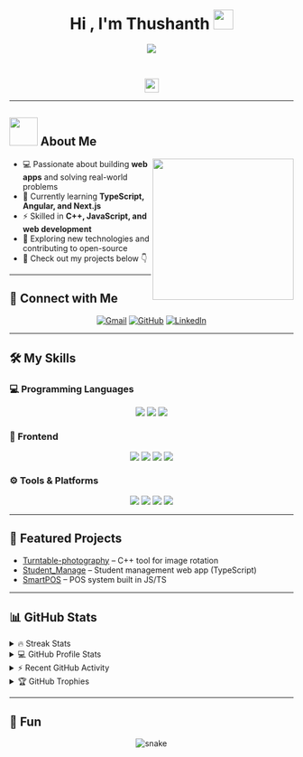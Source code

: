 <h1 align="center">Hi , I'm Thushanth <img src="https://media.giphy.com/media/hvRJCLFzcasrR4ia7z/giphy.gif" width="35"></h1>

<p align="center">
  <a href="https://github.com/DenverCoder1/readme-typing-svg">
    <img src="https://readme-typing-svg.herokuapp.com?font=Time+New+Roman&color=%23C8BE25&size=25&center=true&vCenter=true&width=600&height=100&lines=Full-Stack+Developer;C+++Enthusiast;TypeScript+%7C+Angular+Learner;Always+learning+new+things">
  </a>
</p>

<br>

<p align="center"> 
	<img src="https://komarev.com/ghpvc/?username=thushanth24&label=Profile%20views&color=0047AB&style=plastic" alt="profile views" height=25px /> 
</p>

---

## <picture><img src="https://github.com/7oSkaaa/7oSkaaa/blob/main/Images/about_me.gif?raw=true" width=50px></picture> About Me

<picture> <img align="right" src="https://github.com/7oSkaaa/7oSkaaa/blob/main/Images/Right_Side.gif?raw=true" width=250px></picture>

- 💻 Passionate about building **web apps** and solving real-world problems  
- 🌱 Currently learning **TypeScript, Angular, and Next.js**  
- ⚡ Skilled in **C++, JavaScript, and web development**  
- 🚀 Exploring new technologies and contributing to open-source  
- 📌 Check out my projects below 👇  

---

## 🔗 Connect with Me
<p align="center">
	<a href="mailto:YOUR_EMAIL@gmail.com"><img src="https://img.shields.io/badge/gmail-%23EA4335.svg?style=plastic&logo=gmail&logoColor=white" alt="Gmail"/></a>
	<a href="https://github.com/thushanth24"><img src="https://img.shields.io/badge/github-%23181717.svg?style=plastic&logo=github&logoColor=white" alt="GitHub"/></a>
	<a href="https://www.linkedin.com/in/YOUR_LINKEDIN/"><img src="https://img.shields.io/badge/linkedin-%230A66C2.svg?style=plastic&logo=linkedin&logoColor=white" alt="LinkedIn"/></a>
</p>

---

## 🛠️ My Skills

### 💻 Programming Languages
<p align="center"> 
  <img src="https://img.shields.io/badge/C++-00599C?style=plastic&logo=cplusplus&logoColor=white"/>
  <img src="https://img.shields.io/badge/TypeScript-3178C6?style=plastic&logo=typescript&logoColor=white"/>
  <img src="https://img.shields.io/badge/JavaScript-F7DF1E?style=plastic&logo=javascript&logoColor=black"/>
</p>

### 🎨 Frontend
<p align="center"> 
  <img src="https://img.shields.io/badge/HTML5-E34F26?style=plastic&logo=html5&logoColor=white"/>
  <img src="https://img.shields.io/badge/CSS3-1572B6?style=plastic&logo=css3&logoColor=white"/>
  <img src="https://img.shields.io/badge/Angular-DD0031?style=plastic&logo=angular&logoColor=white"/>
  <img src="https://img.shields.io/badge/React-61DAFB?style=plastic&logo=react&logoColor=black"/>
</p>

### ⚙️ Tools & Platforms
<p align="center">
  <img src="https://img.shields.io/badge/Git-F05033?style=plastic&logo=git&logoColor=white"/>
  <img src="https://img.shields.io/badge/GitHub-181717?style=plastic&logo=github&logoColor=white"/>
  <img src="https://img.shields.io/badge/MySQL-4479A1?style=plastic&logo=mysql&logoColor=white"/>
  <img src="https://img.shields.io/badge/VS%20Code-0078d7.svg?style=plastic&logo=visual-studio-code&logoColor=white"/>
</p>

---

## 📌 Featured Projects
- [Turntable-photography](https://github.com/thushanth24/Turntable-photography) – C++ tool for image rotation  
- [Student_Manage](https://github.com/thushanth24/Student_Manage) – Student management web app (TypeScript)  
- [SmartPOS](https://github.com/thushanth24/smartpos) – POS system built in JS/TS  

---

## 📊 GitHub Stats

<details><summary>🔥 Streak Stats</summary>
<p align="center"><img src="https://github-readme-streak-stats.herokuapp.com/?user=thushanth24&theme=tokyonight_duo" alt="streak"/></p>
</details>

<details><summary>💻 GitHub Profile Stats</summary>
<p align="center">
<img src="https://github-readme-stats.vercel.app/api?username=thushanth24&show_icons=true&theme=tokyonight" height="200"/>
<img src="https://github-readme-stats.vercel.app/api/top-langs?username=thushanth24&layout=compact&theme=tokyonight" height="200"/>
</p>
</details>

<details><summary>⚡ Recent GitHub Activity</summary>
<p align="center">
<img src="https://github-readme-activity-graph.vercel.app/graph?username=thushanth24&theme=tokyo-night"/>
</p>
</details>

<details><summary>🏆 GitHub Trophies</summary>
<p align="center">
<img src="https://github-profile-trophy.vercel.app/?username=thushanth24&theme=tokyonight&row=2&column=4"/>
</p>
</details>

---

## 🐍 Fun
<p align="center">
  <img src="https://github.com/thushanth24/thushanth24/blob/output/github-contribution-grid-snake.svg" alt="snake"/>
</p>
